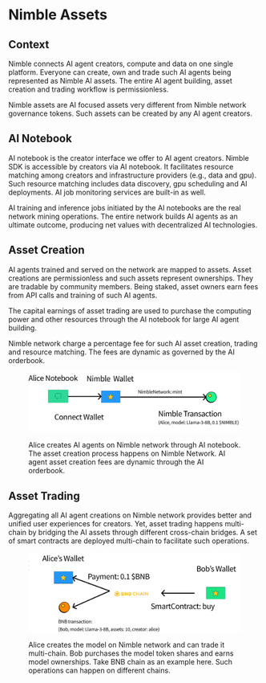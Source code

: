 # Nimble Assets

## Context

Nimble connects AI agent creators, compute and data on one single platform. Everyone can create, own and trade such AI agents being represented as Nimble AI assets. The entire AI agent building, asset creation and trading workflow is permissionless.

Nimble assets are AI focused assets very different from Nimble network governance tokens. Such assets can be created by any AI agent creators.

## AI Notebook

AI notebook is the creator interface we offer to AI agent creators. Nimble SDK is accessible by creators via AI notebook. It facilitates resource matching among creators and infrastructure providers (e.g., data and gpu). Such resource matching includes data discovery, gpu scheduling and AI deployments. AI job monitoring services are built-in as well.

AI training and inference jobs initiated by the AI notebooks are the real network mining operations. The entire network builds AI agents as an ultimate outcome, producing net values with decentralized AI technologies.

## Asset Creation

AI agents trained and served on the network are mapped to assets. Asset creations are permissionless and such assets represent ownerships. They are tradable by community members. Being staked, asset owners earn fees from API calls and training of such AI agents.

The capital earnings of asset trading are used to purchase the computing power and other resources through the AI notebook for large AI agent building.

Nimble network charge a percentage fee for such AI asset creation, trading and resource matching. The fees are dynamic as governed by the AI orderbook.

<figure><img src="../../.gitbook/assets/asset-creation.png" alt=""><figcaption><p>Alice creates AI agents on Nimble network through AI notebook. The asset creation process happens on Nimble Network. AI agent asset creation fees are dynamic through the AI orderbook.</p></figcaption></figure>

## Asset Trading

Aggregating all AI agent creations on Nimble network provides better and unified user experiences for creators. Yet, asset trading happens multi-chain by bridging the AI assets through different cross-chain bridges. A set of smart contracts are deployed multi-chain to facilitate such operations.

<figure><img src="../../.gitbook/assets/assets (1).png" alt=""><figcaption><p>Alice creates the model on Nimble network and can trade it multi-chain. Bob purchases the model token shares and earns model ownerships. Take BNB chain as an example here. Such operations can happen on different chains.</p></figcaption></figure>





